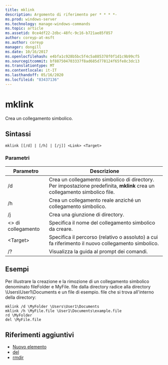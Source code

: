 ```yaml
---
title: mklink
description: Argomento di riferimento per * * * *-
ms.prod: windows-server
ms.technology: manage-windows-commands
ms.topic: article
ms.assetid: 0ce4df22-2dbc-48fc-9c16-b721ae85f857
author: coreyp-at-msft
ms.author: coreyp
manager: dongill
ms.date: 10/16/2017
ms.openlocfilehash: e4bfa1c928b5bc5f4c5a885378f0f1d1c9b99cf5
ms.sourcegitcommit: bf887504703337f8ad685d778124f65fe8c3dc13
ms.translationtype: MT
ms.contentlocale: it-IT
ms.lasthandoff: 05/16/2020
ms.locfileid: "83437136"
---
```

# <a name="mklink"></a>mklink
Crea un collegamento simbolico.



## <a name="syntax"></a>Sintassi

```
mklink [[/d] | [/h] | [/j]] <Link> <Target>
```

### <a name="parameters"></a>Parametri

|Parametro|Descrizione|
|---------|-----------|
|/d|Crea un collegamento simbolico di directory. Per impostazione predefinita, **mklink** crea un collegamento simbolico file.|
|/h|Crea un collegamento reale anziché un collegamento simbolico.|
|/j|Crea una giunzione di directory.|
|\<> di collegamento|Specifica il nome del collegamento simbolico da creare.|
|\<Target>|Specifica il percorso (relativo o assoluto) a cui fa riferimento il nuovo collegamento simbolico.|
|/?|Visualizza la guida al prompt dei comandi.|

## <a name="examples"></a>Esempi

Per illustrare la creazione e la rimozione di un collegamento simbolico denominato fileFolder e MyFile. file dalla directory radice alla directory \Users\User1\Documents e un file di esempio. file che si trova all'interno della directory:
```
mklink /d \MyFolder \Users\User1\Documents
mklink /h \MyFile.file \User1\Documents\example.file
rd \MyFolder
del \MyFile.file
```
## <a name="additional-references"></a>Riferimenti aggiuntivi
-   [Nuovo elemento](https://docs.microsoft.com/powershell/module/microsoft.powershell.management/new-item?view=powershell-6)
-   [del](https://docs.microsoft.com/windows-server/administration/windows-commands/del)
-   [rmdir](https://docs.microsoft.com/windows-server/administration/windows-commands/rd)
